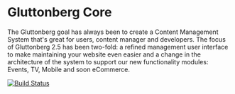 Gluttonberg Core
================

The Gluttonberg goal has always been to create a Content Management System that's great for users, content manager and developers. The focus of Gluttonberg 2.5 has been two-fold: a refined management user interface to make maintaining your website even easier and a change in the architecture of the system to support our new functionality modules: Events, TV, Mobile and soon eCommerce.

[![Build Status](https://travis-ci.org/Gluttonberg/core.png?branch=master)](https://travis-ci.org/Gluttonberg/core)
